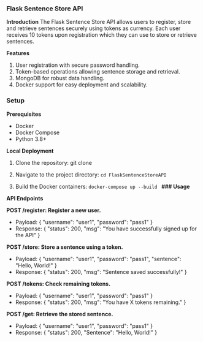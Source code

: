 ### **Flask Sentence Store API**

**Introduction**
The Flask Sentence Store API allows users to register, store and retrieve sentences securely using tokens as currency. Each user receives 10 tokens upon registration which they can use to store or retrieve sentences.

**Features**

1. User registration with secure password handling.
2. Token-based operations allowing sentence storage and retrieval.
3. MongoDB for robust data handling.
4. Docker support for easy deployment and scalability.

### **Setup**

**Prerequisites**

- Docker
- Docker Compose
- Python 3.8+

**Local Deployment**

1. Clone the repository:
git clone <repository-url>

2. Navigate to the project directory:
`cd FlaskSentenceStoreAPI
`
3. Build the Docker containers:
`docker-compose up --build
`
**### Usage**

**API Endpoints**


**POST /register: Register a new user.**

- Payload: { "username": "user1", "password": "pass1" }
- Response: { "status": 200, "msg": "You have successfully signed up for the API" }

**POST /store: Store a sentence using a token.**

- Payload: { "username": "user1", "password": "pass1", "sentence": "Hello, World!" }
- Response: { "status": 200, "msg": "Sentence saved successfully!" }


**POST /tokens: Check remaining tokens.**

- Payload: { "username": "user1", "password": "pass1" }
- Response: { "status": 200, "msg": "You have X tokens remaining." }


**POST /get: Retrieve the stored sentence.**

- Payload: { "username": "user1", "password": "pass1" }
- Response: { "status": 200, "Sentence": "Hello, World!" }







